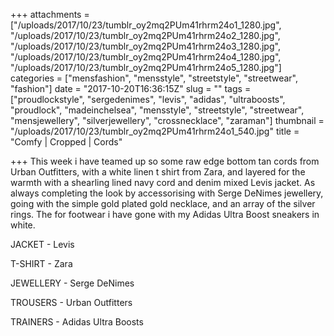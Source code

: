 +++
attachments = ["/uploads/2017/10/23/tumblr_oy2mq2PUm41rhrm24o1_1280.jpg", "/uploads/2017/10/23/tumblr_oy2mq2PUm41rhrm24o2_1280.jpg", "/uploads/2017/10/23/tumblr_oy2mq2PUm41rhrm24o3_1280.jpg", "/uploads/2017/10/23/tumblr_oy2mq2PUm41rhrm24o4_1280.jpg", "/uploads/2017/10/23/tumblr_oy2mq2PUm41rhrm24o5_1280.jpg"]
categories = ["mensfashion", "mensstyle", "streetstyle", "streetwear", "fashion"]
date = "2017-10-20T16:36:15Z"
slug = ""
tags = ["proudlockstyle", "sergedenimes", "levis", "adidas", "ultraboosts", "proudlock", "madeinchelsea", "mensstyle", "streetstyle", "streetwear", "mensjewellery", "silverjewellery", "crossnecklace", "zaraman"]
thumbnail = "/uploads/2017/10/23/tumblr_oy2mq2PUm41rhrm24o1_540.jpg"
title = "Comfy | Cropped | Cords"

+++
This week i have teamed up so some raw edge bottom tan cords from Urban Outfitters, with a white linen t shirt from Zara, and layered for the warmth with a shearling lined navy cord and denim mixed Levis jacket. As always completing the look by accessorising with Serge DeNimes jewellery, going with the simple gold plated gold necklace, and an array of the silver rings. The for footwear i have gone with my Adidas Ultra Boost sneakers in white. 

JACKET - Levis

T-SHIRT - Zara

JEWELLERY - Serge DeNimes

TROUSERS - Urban Outfitters

TRAINERS - Adidas Ultra Boosts